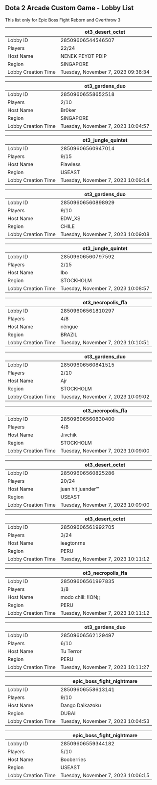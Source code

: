 ## Dota 2 Arcade Custom Game - Lobby List

This list only for Epic Boss Fight Reborn and Overthrow 3

|  | ot3_desert_octet |
| ------ | ------ |
| Lobby ID | 28509606544546507 |
| Players | 22/24 |
| Host Name | NENEK PEYOT PDIP |
| Region | SINGAPORE |
| Lobby Creation Time | Tuesday, November 7, 2023 09:38:34 |


|  | ot3_gardens_duo |
| ------ | ------ |
| Lobby ID | 28509606558652518 |
| Players | 2/10 |
| Host Name | Br0ker |
| Region | SINGAPORE |
| Lobby Creation Time | Tuesday, November 7, 2023 10:04:57 |


|  | ot3_jungle_quintet |
| ------ | ------ |
| Lobby ID | 28509606560947014 |
| Players | 9/15 |
| Host Name | Flawless |
| Region | USEAST |
| Lobby Creation Time | Tuesday, November 7, 2023 10:09:14 |


|  | ot3_gardens_duo |
| ------ | ------ |
| Lobby ID | 28509606560898929 |
| Players | 9/10 |
| Host Name | EDW_XS |
| Region | CHILE |
| Lobby Creation Time | Tuesday, November 7, 2023 10:09:08 |


|  | ot3_jungle_quintet |
| ------ | ------ |
| Lobby ID | 28509606560797592 |
| Players | 2/15 |
| Host Name | Ibo |
| Region | STOCKHOLM |
| Lobby Creation Time | Tuesday, November 7, 2023 10:08:57 |


|  | ot3_necropolis_ffa |
| ------ | ------ |
| Lobby ID | 28509606561810297 |
| Players | 4/8 |
| Host Name | nêngue |
| Region | BRAZIL |
| Lobby Creation Time | Tuesday, November 7, 2023 10:10:51 |


|  | ot3_gardens_duo |
| ------ | ------ |
| Lobby ID | 28509606560841515 |
| Players | 2/10 |
| Host Name | Ajr |
| Region | STOCKHOLM |
| Lobby Creation Time | Tuesday, November 7, 2023 10:09:02 |


|  | ot3_necropolis_ffa |
| ------ | ------ |
| Lobby ID | 28509606560830400 |
| Players | 4/8 |
| Host Name | Jivchik |
| Region | STOCKHOLM |
| Lobby Creation Time | Tuesday, November 7, 2023 10:09:00 |


|  | ot3_desert_octet |
| ------ | ------ |
| Lobby ID | 28509606560825286 |
| Players | 20/24 |
| Host Name | juan hit juander™ |
| Region | USEAST |
| Lobby Creation Time | Tuesday, November 7, 2023 10:09:00 |


|  | ot3_desert_octet |
| ------ | ------ |
| Lobby ID | 28509606561992705 |
| Players | 3/24 |
| Host Name | ieagtonrns |
| Region | PERU |
| Lobby Creation Time | Tuesday, November 7, 2023 10:11:12 |


|  | ot3_necropolis_ffa |
| ------ | ------ |
| Lobby ID | 28509606561997835 |
| Players | 1/8 |
| Host Name | modo chill: !!ON¡¡ |
| Region | PERU |
| Lobby Creation Time | Tuesday, November 7, 2023 10:11:12 |


|  | ot3_gardens_duo |
| ------ | ------ |
| Lobby ID | 28509606562129497 |
| Players | 6/10 |
| Host Name | Tu Terror |
| Region | PERU |
| Lobby Creation Time | Tuesday, November 7, 2023 10:11:27 |


|  | epic_boss_fight_nightmare |
| ------ | ------ |
| Lobby ID | 28509606558613141 |
| Players | 9/10 |
| Host Name | Dango Daikazoku |
| Region | DUBAI |
| Lobby Creation Time | Tuesday, November 7, 2023 10:04:53 |


|  | epic_boss_fight_nightmare |
| ------ | ------ |
| Lobby ID | 28509606559344182 |
| Players | 5/10 |
| Host Name | Booberries |
| Region | USEAST |
| Lobby Creation Time | Tuesday, November 7, 2023 10:06:15 |


